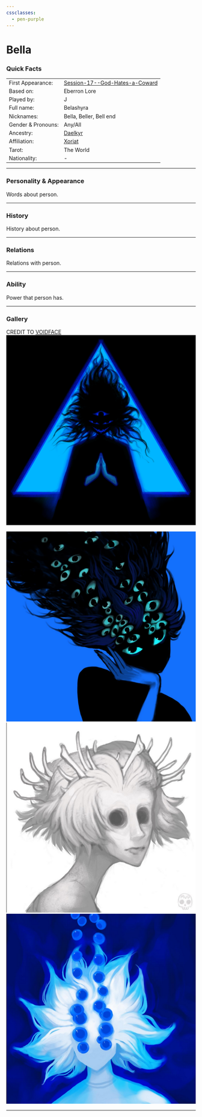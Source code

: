 ```yaml
---
cssclasses:
  - pen-purple
---
```

# Bella
### Quick Facts

|                    |                                                                                       |
| ------------------ | ------------------------------------------------------------------------------------- |
| First Appearance:  | [Session-17--God-Hates-a-Coward](../-Session-Notes/Session-17--God-Hates-a-Coward.md) |
| Based on:          | Eberron Lore                                                                          |
| Played by:         | J                                                                                     |
| Full name:         | Belashyra                                                                             |
| Nicknames:         | Bella, Beller, Bell end                                                               |
| Gender & Pronouns: | Any/All                                                                               |
| Ancestry:          | [Daelkyr](../Daelkyr.md)                                                              |
| Affiliation:       | [Xoriat](../Xoriat.md)                                                                |
| Tarot:             | The World                                                                             |
| Nationality:       | -                                                                                     |
***
### Personality & Appearance
Words about person.

***
### History
History about person.

***
### Relations
Relations with person.

***
### Ability
Power that person has.

***
### Gallery

CREDIT TO [VOIDFACE](https://www.instagram.com/voidface_entity?igsh=MTR1cDkyYXhsdWlnMA%3D%3D)
![BELLA1](-images/BELLA1.png)

![BELLA3](-images/BELLA3.png)
![BELLA4](-images/BELLA4.png)
![BELLA5](-images/BELLA5.png)
***
